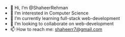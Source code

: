 - 👋 Hi, I’m @ShaheerRehman
- 👀 I’m interested in Computer Science
- 🌱 I’m currently learning full-stack web-development
- 💞️ I’m looking to collaborate on web-development
- 📫 How to reach me: shaheerr7@gmail.com
